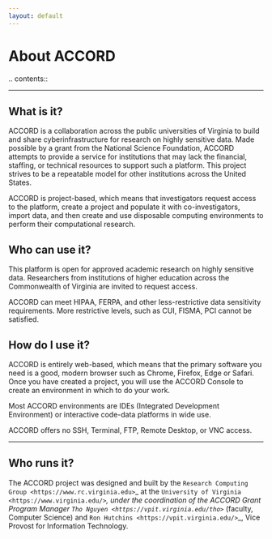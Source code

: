 ```yaml
---
layout: default
---
```


About ACCORD
=============================================================
   
.. contents:: 

-----

What is it?
-----------------

ACCORD is a collaboration across the public universities of Virginia
to build and share cyberinfrastructure for research on highly sensitive 
data. Made possible by a grant from the National Science Foundation, 
ACCORD attempts to provide a service for institutions that may lack the 
financial, staffing, or technical resources to support such a platform. 
This project strives to be a repeatable model for other institutions 
across the United States.

ACCORD is project-based, which means that investigators request access 
to the platform, create a project and populate it with co-investigators, 
import data, and then create and use disposable computing environments 
to perform their computational research.


Who can use it?
-------------------

This platform is open for approved academic research on highly sensitive data. Researchers from
institutions of higher education across the Commonwealth of Virginia are invited to request access.

ACCORD can meet HIPAA, FERPA, and other less-restrictive data sensitivity requirements. More
restrictive levels, such as CUI, FISMA, PCI cannot be satisfied.


How do I use it?
-----------------------

ACCORD is entirely web-based, which means that the primary software you need is a good, modern 
browser such as Chrome, Firefox, Edge or Safari. Once you have created a project, you will use the 
ACCORD Console to create an environment in which to do your work.

Most ACCORD environments are IDEs (Integrated Development Environment) or interactive code-data
platforms in wide use.

ACCORD offers no SSH, Terminal, FTP, Remote Desktop, or VNC access.

-----

Who runs it?
------------------

The ACCORD project was designed and built by the `Research Computing Group <https://www.rc.virginia.edu>`_ at the `University of Virginia <https://www.virginia.edu/>`_, under the coordination of the ACCORD Grant Program Manager
`Tho Nguyen <https://vpit.virginia.edu/tho>`_ (faculty, Computer Science) and `Ron Hutchins <https://vpit.virginia.edu/>`_, Vice Provost for Information Technology.

